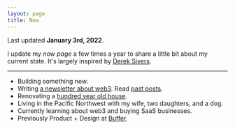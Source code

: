 ```yaml
---
layout: page
title: Now
---
```


Last updated **January 3rd, 2022**.

I update my _now page_ a few times a year to share a little bit about my current state. It's largely inspired by [Derek Sivers](https://sive.rs/now).

---

- Building something new.
- Writing [a newsletter about web3](https://web3.tdub.co/). Read [past posts](/web3). 
- Renovating a [hundred year old house](https://www.instagram.com/cherrystreetrenovation/).
- Living in the Pacific Northwest with my wife, two daughters, and a dog.
- Currently learning about web3 and buying SaaS businesses.
- Previously Product + Design at [Buffer](https://buffer.com).
